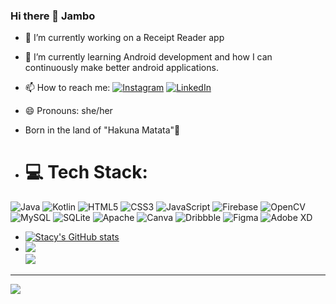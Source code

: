 ### Hi there 👋 Jambo


- 🔭 I’m currently working on a Receipt Reader app
- 🌱 I’m currently learning Android development and how I can continuously make better android applications.
- 📫 How to reach me:  [![Instagram](https://img.shields.io/badge/Instagram-%23E4405F.svg?logo=Instagram&logoColor=white)](https://instagram.com/lerampen_stacy) [![LinkedIn](https://img.shields.io/badge/LinkedIn-%230077B5.svg?logo=linkedin&logoColor=white)](https://linkedin.com/in/stacy-apeyon-) 


- 😄 Pronouns: she/her
- Born in the land of "Hakuna Matata"🦁
- # 💻 Tech Stack:
![Java](https://img.shields.io/badge/java-%23ED8B00.svg?style=for-the-badge&logo=openjdk&logoColor=white) ![Kotlin](https://img.shields.io/badge/kotlin-%237F52FF.svg?style=for-the-badge&logo=kotlin&logoColor=white) ![HTML5](https://img.shields.io/badge/html5-%23E34F26.svg?style=for-the-badge&logo=html5&logoColor=white) ![CSS3](https://img.shields.io/badge/css3-%231572B6.svg?style=for-the-badge&logo=css3&logoColor=white) ![JavaScript](https://img.shields.io/badge/javascript-%23323330.svg?style=for-the-badge&logo=javascript&logoColor=%23F7DF1E) ![Firebase](https://img.shields.io/badge/firebase-%23039BE5.svg?style=for-the-badge&logo=firebase) ![OpenCV](https://img.shields.io/badge/opencv-%23white.svg?style=for-the-badge&logo=opencv&logoColor=white) ![MySQL](https://img.shields.io/badge/mysql-%2300000f.svg?style=for-the-badge&logo=mysql&logoColor=white) ![SQLite](https://img.shields.io/badge/sqlite-%2307405e.svg?style=for-the-badge&logo=sqlite&logoColor=white) ![Apache](https://img.shields.io/badge/apache-%23D42029.svg?style=for-the-badge&logo=apache&logoColor=white) ![Canva](https://img.shields.io/badge/Canva-%2300C4CC.svg?style=for-the-badge&logo=Canva&logoColor=white) ![Dribbble](https://img.shields.io/badge/Dribbble-EA4C89?style=for-the-badge&logo=dribbble&logoColor=white) ![Figma](https://img.shields.io/badge/figma-%23F24E1E.svg?style=for-the-badge&logo=figma&logoColor=white) ![Adobe XD](https://img.shields.io/badge/Adobe%20XD-470137?style=for-the-badge&logo=Adobe%20XD&logoColor=#FF61F6)

- [![Stacy's GitHub stats](https://github-readme-stats.vercel.app/api?username=Lerampen&hide=contribs,prs&show_icons=true&theme=synthwave)](https://github.com/anuraghazra/github-readme-stats)
- ![](https://github-readme-streak-stats.herokuapp.com/?user=Lerampen&theme=dark&hide_border=false)<br/>
![](https://github-readme-stats.vercel.app/api/top-langs/?username=Lerampen&theme=dark&hide_border=false&include_all_commits=true&count_private=true&layout=compact)
---
[![](https://visitcount.itsvg.in/api?id=Lerampen&icon=0&color=5)](https://visitcount.itsvg.in)



